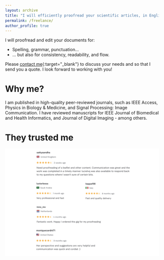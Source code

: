 ```yaml
---
layout: archive
title: "I will efficiently proofread your scientific articles, in English or French"
permalink: /freelance/
author_profile: true
---
```



I will proofread and edit your documents for:
* Spelling, grammar, punctuation...
* ... but also for consistency, readability, and flow.

Please [contact me](mailto:lucie.leveque@ensc.fr){:target="_blank"} to discuss your needs and so that I send you a quote. I look forward to working with you!

Why me?
======
I am published in high-quality peer-reviewed journals, such as IEEE Access, Physics in Biology & Medicine, and Signal Processing: Image Communication.
I have reviewed manuscripts for IEEE Journal of Biomedical and Health Informatics, and Journal of Digital Imaging - among others.

They trusted me
======

<p style="text-align:left;"><img src="/images/fiverr2.png" alt="Avis"></p>

